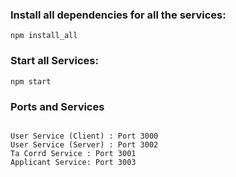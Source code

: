 ### Install all dependencies for all the services:

```npm install_all```


### Start all Services:

```npm start```


### Ports and Services
````````

User Service (Client) : Port 3000
User Service (Server) : Port 3002
Ta Corrd Service : Port 3001
Applicant Service: Port 3003
